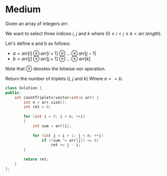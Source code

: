 # Medium

Given an array of integers $arr$.

We want to select three indices $i$, $j$ and $k$ where ($0 \leq i < j \leq k < arr.length$).

Let's define a and b as follows:

- $a = arr[i] \oplus arr[i + 1] \oplus ... \oplus arr[j - 1]$
- $b = arr[j] \oplus arr[j + 1] \oplus ... \oplus arr[k]$

Note that $\oplus$ denotes the bitwise-xor operation.

Return the number of triplets ($i$, $j$ and $k$) Where $a == b$.

```cpp
class Solution {
public:
    int countTriplets(vector<int>& arr) {
        int n = arr.size();
        int ret = 0;
        
        for (int i = 0; i < n; ++i)
        {
            int sum = arr[i];
            
            for (int j = i + 1; j < n; ++j)
                if ((sum ^= arr[j]) == 0)
                    ret += j - i;
        }
        
        return ret;
    }
};
```

